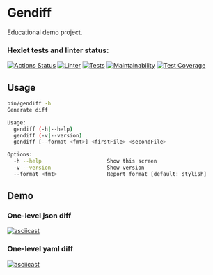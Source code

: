 # Gendiff

Educational demo project.

### Hexlet tests and linter status:
[![Actions Status](https://github.com/rnixik-hex/php-project-lvl2/workflows/hexlet-check/badge.svg)](https://github.com/rnixik-hex/php-project-lvl2/actions)
[![Linter](https://github.com/rnixik-hex/php-project-lvl2/workflows/Linter/badge.svg)](https://github.com/rnixik-hex/php-project-lvl1/actions)
[![Tests](https://github.com/rnixik-hex/php-project-lvl2/workflows/Tests/badge.svg)](https://github.com/rnixik-hex/php-project-lvl1/actions)
[![Maintainability](https://api.codeclimate.com/v1/badges/278a171cb379c16647ca/maintainability)](https://codeclimate.com/github/rnixik-hex/php-project-lvl2/maintainability)
[![Test Coverage](https://api.codeclimate.com/v1/badges/278a171cb379c16647ca/test_coverage)](https://codeclimate.com/github/rnixik-hex/php-project-lvl2/test_coverage)

## Usage

```bash
bin/gendiff -h                              
Generate diff

Usage:
  gendiff (-h|--help)
  gendiff (-v|--version)
  gendiff [--format <fmt>] <firstFile> <secondFile>

Options:
  -h --help                     Show this screen
  -v --version                  Show version
  --format <fmt>                Report format [default: stylish]

```

## Demo

### One-level json diff
[![asciicast](https://asciinema.org/a/ORmi518mU9kakAy1kyzQw85LT.svg)](https://asciinema.org/a/ORmi518mU9kakAy1kyzQw85LT)

### One-level yaml diff
[![asciicast](https://asciinema.org/a/wHrBNQP0qnrD7QIurjFVOeFK9.svg)](https://asciinema.org/a/wHrBNQP0qnrD7QIurjFVOeFK9)
